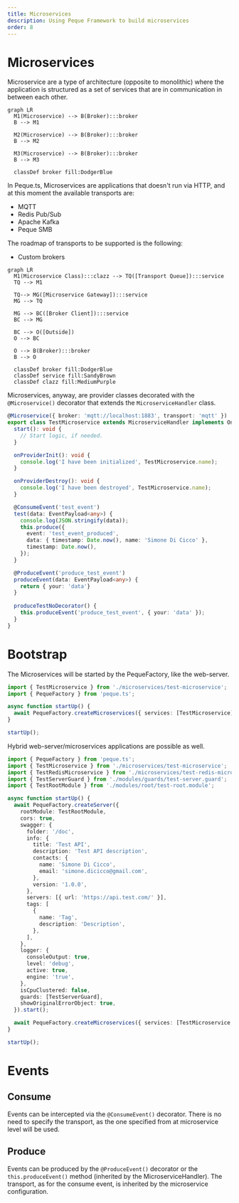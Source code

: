 ```yaml
---
title: Microservices
description: Using Peque Framework to build microservices
order: 8
---
```


# Microservices

Microservice are a type of architecture (opposite to monolithic) where the application is structured as
a set of services that are in communication in between each other.

```mermaid
graph LR
  M1(Microservice) --> B(Broker):::broker
  B --> M1
  
  M2(Microservice) --> B(Broker):::broker
  B --> M2
  
  M3(Microservice) --> B(Broker):::broker
  B --> M3
  
  classDef broker fill:DodgerBlue
```

In Peque.ts, Microservices are applications that doesn't run via HTTP, and at this moment the available transports are:

- MQTT
- Redis Pub/Sub
- Apache Kafka
- Peque SMB

The roadmap of transports to be supported is the following:

- Custom brokers

```mermaid
graph LR
  M1(Microservice Class):::clazz --> TQ([Transport Queue]):::service
  TQ --> M1
  
  TQ--> MG([Microservice Gateway]):::service
  MG --> TQ
  
  MG --> BC([Broker Client]):::service
  BC --> MG
  
  BC --> O([Outside])
  O --> BC
  
  O --> B(Broker):::broker
  B --> O
  
  classDef broker fill:DodgerBlue
  classDef service fill:SandyBrown
  classDef clazz fill:MediumPurple
```

Microservices, anyway, are provider classes decorated with the `@Microservice()` decorator that extends the `MicroserviceHandler` class.

```typescript
@Microservice({ broker: 'mqtt://localhost:1883', transport: 'mqtt' })
export class TestMicroservice extends MicroserviceHandler implements OnProviderInit, OnProviderDestroy {
  start(): void {
    // Start logic, if needed.
  }

  onProviderInit(): void {
    console.log('I have been initialized', TestMicroservice.name);
  }

  onProviderDestroy(): void {
    console.log('I have been destroyed', TestMicroservice.name);
  }

  @ConsumeEvent('test_event')
  test(data: EventPayload<any>) {
    console.log(JSON.stringify(data));
    this.produce({
      event: 'test_event_produced',
      data: { timestamp: Date.now(), name: 'Simone Di Cicco' },
      timestamp: Date.now(),
    });
  }

  @ProduceEvent('produce_test_event')
  produceEvent(data: EventPayload<any>) {
    return { your: 'data'}
  }
  
  produceTestNoDecorator() {
    this.produceEvent('produce_test_event', { your: 'data' });
  }
}
```

# Bootstrap

The Microservices will be started by the PequeFactory, like the web-server.

```typescript
import { TestMicroservice } from './microservices/test-microservice';
import { PequeFactory } from 'peque.ts';

async function startUp() {
  await PequeFactory.createMicroservices({ services: [TestMicroservice] }).start();
}

startUp();
```

Hybrid web-server/microservices applications are possible as well.

```typescript
import { PequeFactory } from 'peque.ts';
import { TestMicroservice } from './microservices/test-microservice';
import { TestRedisMicroservice } from './microservices/test-redis-microservice';
import { TestServerGuard } from './modules/guards/test-server.guard';
import { TestRootModule } from './modules/root/test-root.module';

async function startUp() {
  await PequeFactory.createServer({
    rootModule: TestRootModule,
    cors: true,
    swagger: {
      folder: '/doc',
      info: {
        title: 'Test API',
        description: 'Test API description',
        contacts: {
          name: 'Simone Di Cicco',
          email: 'simone.dicicco@gmail.com',
        },
        version: '1.0.0',
      },
      servers: [{ url: 'https://api.test.com/' }],
      tags: [
        {
          name: 'Tag',
          description: 'Description',
        },
      ],
    },
    logger: {
      consoleOutput: true,
      level: 'debug',
      active: true,
      engine: 'true',
    },
    isCpuClustered: false,
    guards: [TestServerGuard],
    showOriginalErrorObject: true,
  }).start();

  await PequeFactory.createMicroservices({ services: [TestMicroservice, TestRedisMicroservice] }).start();
}

startUp();
```

# Events

## Consume

Events can be intercepted via the `@ConsumeEvent()` decorator.
There is no need to specify the transport, as the one specified from at microservice level will be used.

## Produce

Events can be produced by the `@ProduceEvent()` decorator or the `this.produceEvent()` method
(inherited by the MicroserviceHandler). The transport, as for the consume event, is inherited by the microservice configuration.
